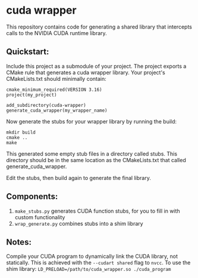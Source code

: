 # cuda wrapper
This repository contains code for generating a shared library that intercepts calls to the NVIDIA CUDA runtime library.

## Quickstart:
Include this project as a submodule of your project. The project exports a CMake rule that generates a cuda wrapper library.
Your project's CMakeLists.txt should minimally contain:
```
cmake_minimum_required(VERSION 3.16)
project(my_project)

add_subdirectory(cuda-wrapper)
generate_cuda_wrapper(my_wrapper_name)
```

Now generate the stubs for your wrapper library by running the build:

```
mkdir build
cmake ..
make
```

This generated some empty stub files in a directory called stubs. This directory should be in the same location as the CMakeLists.txt that called generate_cuda_wrapper.

Edit the stubs, then build again to generate the final library.

## Components:
1. `make_stubs.py` generates CUDA function stubs, for you to fill in with custom functionality
2. `wrap_generate.py` combines stubs into a shim library

## Notes:
Compile your CUDA program to dynamically link the CUDA library, not statically. This is achieved with the `--cudart shared` flag to `nvcc`.
To use the shim library: `LD_PRELOAD=/path/to/cuda_wrapper.so ./cuda_program`
